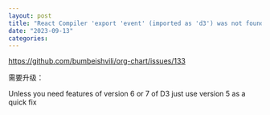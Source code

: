 ```yaml
---
layout: post
title: "React Compiler 'export 'event' (imported as 'd3') was not found in 'd3'"
date: "2023-09-13"
categories:
---
```

<p><a href="https://github.com/bumbeishvili/org-chart/issues/133">https://github.com/bumbeishvili/org-chart/issues/133</a></p>
<p>需要升级：</p>

<p dir="auto">Unless you need features of version 6 or 7 of D3 just use version 5 as a quick fix</p>
